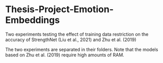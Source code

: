# Thesis-Project-Emotion-Embeddings
Two experiments testing the effect of training data restriction on the accuracy of StrengthNet (Liu et al., 2021) and Zhu et al. (2019)

The two experiments are separated in their folders. Note that the models based on Zhu et al. (2019) require high amounts of RAM.
